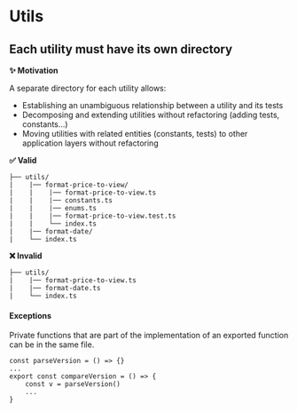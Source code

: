 # Utils

## Each utility must have its own directory

**✨ Motivation**

A separate directory for each utility allows:

- Establishing an unambiguous relationship between a utility and its tests
- Decomposing and extending utilities without refactoring (adding tests, constants...)
- Moving utilities with related entities (constants, tests) to other application layers without refactoring

**✅ Valid**

```
├── utils/
|    |── format-price-to-view/
|    |    |── format-price-to-view.ts
|    |    |── constants.ts
|    |    |── enums.ts
|    |    |── format-price-to-view.test.ts
|    |    └── index.ts
|    |── format-date/
|    └── index.ts
```

**❌ Invalid**

```
├── utils/
|    |── format-price-to-view.ts
|    |── format-date.ts
|    └── index.ts
```

#### Exceptions

Private functions that are part of the implementation of an exported function can be in the same file.

```
const parseVersion = () => {}
...
export const compareVersion = () => {
    const v = parseVersion()
    ...
}
```

